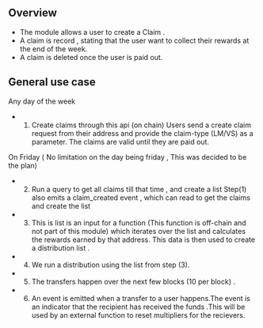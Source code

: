 ## Overview
- The module allows a user to create a Claim .
- A claim is record , stating that the user want to collect their rewards at the end of the week.
- A claim is deleted once the user is paid out.


## General use case

Any day of the week
- 1) Create claims through this api (on chain)
     Users send a create claim request from their address and provide the claim-type (LM/VS) as a parameter. The claims are valid until they are paid out.


On Friday ( No limitation on the day being friday , This was decided to be the plan)
- 2) Run a query to get all claims till that time , and create a list 
     Step(1) also emits a claim_created event , which can read to get the claims and create the list
    
- 3) This is list is an input for a function (This function is off-chain and not part of this module)  which iterates over the list and calculates the rewards earned by that address. This data is then used to create a distribution list . 
     
- 4) We run a distribution using the list from step (3). 
- 5) The transfers happen over the next few blocks (10 per block) . 
- 6) An event is emitted when a transfer to a user happens.The event is an indicator that the recipient has received the funds .This will be used by an external function to reset multipliers for the recievers. 